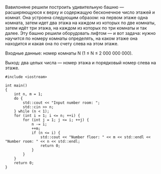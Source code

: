 Вавилоняне решили построить удивительную башню — расширяющуюся к верху и содержащую бесконечное число этажей и комнат. Она устроена следующим образом: на первом этаже одна комната, затем идет два этажа на каждом из которых по две комнаты, затем идёт три этажа, на каждом из которых по три комнаты и так далее. Эту башню решили оборудовать лифтом — и вот задача: нужно научится по номеру комнаты определять, на каком этаже она находится и какая она по счету слева на этом этаже.

Входные данные: номер комнаты N (1 ≤ N ≤ 2 000 000 000).

Выход: два целых числа — номер этажа и порядковый номер слева на этаже.

```
#include <iostream>

int main()
{
    int n, m = 1;
    do {
        std::cout << "Input number room: ";
        std::cin >> n;
    } while (n < 1);
    for (int i = 1; i <= n; ++i) {
        for (int j = 1; j <= i; ++j) {
            n -= i;
            ++m;
            if (n <= i) {
                std::cout << "Number floor: " << m << std::endl << "Number room: " << n << std::endl;
                return 0;
            }
        }
    }
    return 0;
}


```
